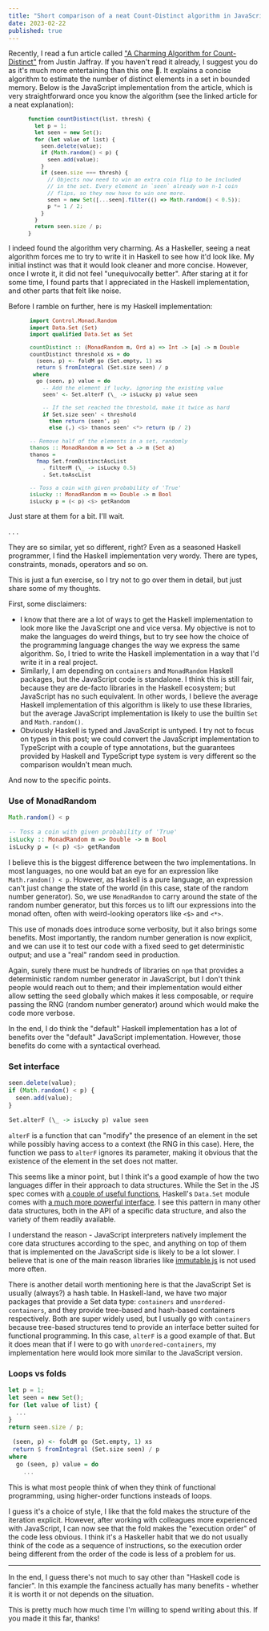 ```yaml
---
title: "Short comparison of a neat Count-Distinct algorithm in JavaScript and Haskell"
date: 2023-02-22
published: true
---
```


Recently, I read a fun article called ["A Charming Algorithm for Count-Distinct"][original-post] from Justin Jaffray.
If you haven't read it already, I suggest you do as it's much more entertaining than this one 🙂. It explains a concise algorithm to estimate the number of distinct elements in a set in bounded memory.
Below is the JavaScript implementation from the article, which is very straightforward once you know the algorithm (see the linked article for a neat explanation):

[original-post]: https://justinjaffray.com/a-charming-algorithm-for-count-distinct/

<div style="width: fit-content; margin: 0 auto; font-size: 90%">

```typescript
function countDistinct(list, thresh) {
  let p = 1;
  let seen = new Set();
  for (let value of list) {
    seen.delete(value);
    if (Math.random() < p) {
      seen.add(value);
    }
    if (seen.size === thresh) {
      // Objects now need to win an extra coin flip to be included
      // in the set. Every element in `seen` already won n-1 coin
      // flips, so they now have to win one more.
      seen = new Set([...seen].filter(() => Math.random() < 0.5));
      p *= 1 / 2;
    }
  }
  return seen.size / p;
}
```

</div>

I indeed found the algorithm very charming.
As a Haskeller, seeing a neat algorithm forces me to try to write it in Haskell to see how it'd look like.
My initial instinct was that it would look cleaner and more concise.
However, once I wrote it, it did not feel "unequivocally better".
After staring at it for some time, I found parts that I appreciated in the Haskell implementation, and other parts that felt like noise.

Before I ramble on further, here is my Haskell implementation:

<div style="width: fit-content; margin: 0 auto; font-size: 90%">

```haskell
import Control.Monad.Random
import Data.Set (Set)
import qualified Data.Set as Set

countDistinct :: (MonadRandom m, Ord a) => Int -> [a] -> m Double
countDistinct threshold xs = do
  (seen, p) <- foldM go (Set.empty, 1) xs
  return $ fromIntegral (Set.size seen) / p
 where
  go (seen, p) value = do
    -- Add the element if lucky, ignoring the existing value
    seen' <- Set.alterF (\_ -> isLucky p) value seen

    -- If the set reached the threshold, make it twice as hard
    if Set.size seen' < threshold
      then return (seen', p)
      else (,) <$> thanos seen' <*> return (p / 2)

-- Remove half of the elements in a set, randomly
thanos :: MonadRandom m => Set a -> m (Set a)
thanos =
  fmap Set.fromDistinctAscList
    . filterM (\_ -> isLucky 0.5)
    . Set.toAscList

-- Toss a coin with given probability of 'True'
isLucky :: MonadRandom m => Double -> m Bool
isLucky p = (< p) <$> getRandom
```

</div>

Just stare at them for a bit. I'll wait.

. . .


They are so similar, yet so different, right? Even as a seasoned Haskell programmer, I find the Haskell implementation very wordy. There are types, constraints, monads, operators and so on.

This is just a fun exercise, so I try not to go over them in detail, but just share some of my thoughts.

First, some disclaimers:

* I know that there are a lot of ways to get the Haskell implementation to look more like the JavaScript one and vice versa. My objective is not to make the languages do weird things, but to try see how the choice of the programming language changes the way we express the same algorithm. So, I tried to write the Haskell implementation in a way that I'd write it in a real project.
* Similarly, I am depending on `containers` and `MonadRandom` Haskell packages, but the JavaScript code is standalone. I think this is still fair, because they are de-facto libraries in the Haskell ecosystem; but JavaScript has no such equivalent. In other words, I believe the average Haskell implementation of this algorithm is likely to use these libraries, but the average JavaScript implementation is likely to use the builtin `Set` and `Math.random()`.
* Obviously Haskell is typed and JavaScript is untyped. I try not to focus on types in this post; we could convert the JavaScript implementation to TypeScript with a couple of type annotations, but the guarantees provided by Haskell and TypeScript type system is very different so the comparison wouldn't mean much.

And now to the specific points.

### Use of MonadRandom

<div class="pure-g">
<div class="pure-u-1 pure-u-md-1-2"><div style="padding-right: 1px">

```javascript
Math.random() < p
```

</div></div>
<div class="pure-u-1 pure-u-md-1-2"><div style="padding-left: 1px">

```haskell
-- Toss a coin with given probability of 'True'
isLucky :: MonadRandom m => Double -> m Bool
isLucky p = (< p) <$> getRandom
```

</div></div>
</div>

I believe this is the biggest difference between the two implementations.
In most languages, no one would bat an eye for an expression like `Math.random() < p`.
However, as Haskell is a pure language, an expression can't just change the state of the world (in this case, state of the random number generator).
So, we use `MonadRandom` to carry around the state of the random number generator, but this forces us to lift our expressions into the monad often, often with weird-looking operators like `<$>` and `<*>`.

This use of monads does introduce some verbosity, but it also brings some benefits.
Most importantly, the random number generation is now explicit, and we can use it to test our code with a fixed seed to get deterministic output; and use a "real" random seed in production.

Again, surely there must be hundreds of libraries on `npm` that provides a deterministic random number generator in JavaScript, but I don't think people would reach out to them; and their implementation would either allow setting the seed globally which makes it less composable, or require passing the RNG (random number generator) around which would make the code more verbose.

In the end, I do think the "default" Haskell implementation has a lot of benefits over the "default" JavaScript implementation. However, those benefits do come with a syntactical overhead.

### Set interface

<div class="pure-g">
<div class="pure-u-1 pure-u-md-1-2"><div style="padding-right: 1px">

```javascript
seen.delete(value);
if (Math.random() < p) {
  seen.add(value);
}
```

</div></div>
<div class="pure-u-1 pure-u-md-1-2"><div style="padding-left: 1px">

```haskell
Set.alterF (\_ -> isLucky p) value seen
```

</div></div>
</div>

`alterF` is a function that can "modify" the presence of an element in the set while possibly having access to a context (the RNG in this case). Here, the function we pass to `alterF` ignores its parameter, making it obvious that the existence of the element in the set does not matter.

This seems like a minor point, but I think it's a good example of how the two languages differ in their approach to data structures. While the Set in the JS spec comes with [a couple of useful functions][javascript-set-methods], Haskell's `Data.Set` module comes with [a much more powerful interface][haskell-set-docs]. I see this pattern in many other data structures, both in the API of a specific data structure, and also the variety of them readily available.

[javascript-set-methods]: https://developer.mozilla.org/en-US/docs/Web/JavaScript/Reference/Global_Objects/Set#instance_methods
[haskell-set-docs]: https://hackage.haskell.org/package/containers-0.6.7/docs/Data-Set.html

I understand the reason - JavaScript interpreters natively implement the core data structures according to the spec, and anything on top of them that is implemented on the JavaScript side is likely to be a lot slower.
I believe that is one of the main reason libraries like [immutable.js][] is not used more often.

[immutable.js]: https://immutable-js.github.io/immutable-js/

There is another detail worth mentioning here is that the JavaScript Set is usually (always?) a hash table. In Haskell-land, we have two major packages that provide a Set data type: `containers` and `unordered-containers`, and they provide tree-based and hash-based containers respectively. Both are super widely used, but I usually go with `containers` because tree-based structures tend to provide an interface better suited for functional programming. In this case, `alterF` is a good example of that. But it does mean that if I were to go with `unordered-containers`, my implementation here would look more similar to the JavaScript version.

### Loops vs folds

<div class="pure-g">
<div class="pure-u-1 pure-u-md-1-2"><div style="padding-right: 1px">

```javascript
let p = 1;
let seen = new Set();
for (let value of list) {
  ...
}
return seen.size / p;
```

</div></div>
<div class="pure-u-1 pure-u-md-1-2"><div style="padding-left: 1px">

```haskell
 (seen, p) <- foldM go (Set.empty, 1) xs
 return $ fromIntegral (Set.size seen) / p
where
  go (seen, p) value = do
    ...
```

</div></div>
</div>

This is what most people think of when they think of functional programming, using higher-order functions insteads of loops. 

I guess it's a choice of style, I like that the fold makes the structure of the iteration explicit. However, after working with colleagues more experienced with JavaScript, I can now see that the fold makes the "execution order" of the code less obvious. I think it's a Haskeller habit that we do not usually think of the code as a sequence of instructions, so the execution order being different from the order of the code is less of a problem for us. 

---

In the end, I guess there's not much to say other than "Haskell code is fancier". In this example the fanciness actually has many benefits - whether it is worth it or not depends on the situation.

This is pretty much how much time I'm willing to spend writing about this. If you made it this far, thanks!